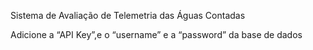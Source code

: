 Sistema de Avaliação de Telemetria das Águas Contadas

Adicione a “API Key”,e o “username” e a “password” da base de dados
